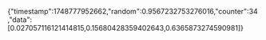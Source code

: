 {"timestamp":1748777952662,"random":0.9567232753276016,"counter":34,"data":[0.027057116121414815,0.15680428359402643,0.6365873274590981]}
